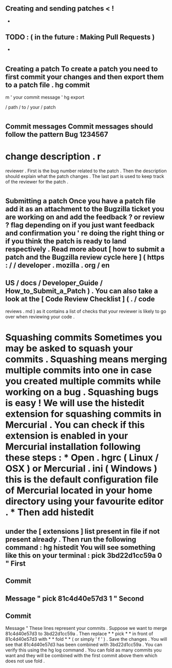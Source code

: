 #
Creating
and
sending
patches
<
!
-
-
TODO
:
(
in
the
future
:
Making
Pull
Requests
)
-
-
>
#
#
Creating
a
patch
To
create
a
patch
you
need
to
first
commit
your
changes
and
then
export
them
to
a
patch
file
.
hg
commit
-
m
'
your
commit
message
'
hg
export
>
/
path
/
to
/
your
/
patch
#
#
Commit
messages
Commit
messages
should
follow
the
pattern
Bug
1234567
-
change
description
.
r
=
reviewer
.
First
is
the
bug
number
related
to
the
patch
.
Then
the
description
should
explain
what
the
patch
changes
.
The
last
part
is
used
to
keep
track
of
the
reviewer
for
the
patch
.
#
#
Submitting
a
patch
Once
you
have
a
patch
file
add
it
as
an
attachment
to
the
Bugzilla
ticket
you
are
working
on
and
add
the
feedback
?
or
review
?
flag
depending
on
if
you
just
want
feedback
and
confirmation
you
'
re
doing
the
right
thing
or
if
you
think
the
patch
is
ready
to
land
respectively
.
Read
more
about
[
how
to
submit
a
patch
and
the
Bugzilla
review
cycle
here
]
(
https
:
/
/
developer
.
mozilla
.
org
/
en
-
US
/
docs
/
Developer_Guide
/
How_to_Submit_a_Patch
)
.
You
can
also
take
a
look
at
the
[
Code
Review
Checklist
]
(
.
/
code
-
reviews
.
md
)
as
it
contains
a
list
of
checks
that
your
reviewer
is
likely
to
go
over
when
reviewing
your
code
.
#
#
Squashing
commits
Sometimes
you
may
be
asked
to
squash
your
commits
.
Squashing
means
merging
multiple
commits
into
one
in
case
you
created
multiple
commits
while
working
on
a
bug
.
Squashing
bugs
is
easy
!
We
will
use
the
histedit
extension
for
squashing
commits
in
Mercurial
.
You
can
check
if
this
extension
is
enabled
in
your
Mercurial
installation
following
these
steps
:
*
Open
.
hgrc
(
Linux
/
OSX
)
or
Mercurial
.
ini
(
Windows
)
this
is
the
default
configuration
file
of
Mercurial
located
in
your
home
directory
using
your
favourite
editor
.
*
Then
add
histedit
=
under
the
[
extensions
]
list
present
in
file
if
not
present
already
.
Then
run
the
following
command
:
hg
histedit
You
will
see
something
like
this
on
your
terminal
:
pick
3bd22d1cc59a
0
"
First
-
Commit
-
Message
"
pick
81c4d40e57d3
1
"
Second
-
Commit
-
Message
"
These
lines
represent
your
commits
.
Suppose
we
want
to
merge
81c4d40e57d3
to
3bd22d1cc59a
.
Then
replace
*
*
pick
*
*
in
front
of
81c4d40e57d3
with
*
*
fold
*
*
(
or
simply
'
f
'
)
.
Save
the
changes
.
You
will
see
that
81c4d40e57d3
has
been
combined
with
3bd22d1cc59a
.
You
can
verify
this
using
the
hg
log
command
.
You
can
fold
as
many
commits
you
want
and
they
will
be
combined
with
the
first
commit
above
them
which
does
not
use
fold
.
